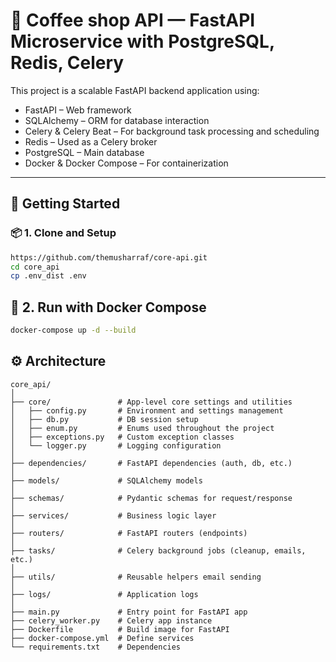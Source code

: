 # 🧠 Coffee shop API — FastAPI Microservice with PostgreSQL, Redis, Celery

This project is a scalable FastAPI backend application using:

- FastAPI – Web framework
- SQLAlchemy – ORM for database interaction
- Celery & Celery Beat – For background task processing and scheduling
- Redis – Used as a Celery broker
- PostgreSQL – Main database
- Docker & Docker Compose – For containerization
---

## 🚀 Getting Started

### 📦 1. Clone and Setup

```bash
https://github.com/themusharraf/core-api.git
cd core_api
cp .env_dist .env
```

## 🐳 2. Run with Docker Compose

```bash
docker-compose up -d --build
```

## ⚙️ Architecture

```
core_api/
│
├── core/               # App-level core settings and utilities
│   ├── config.py       # Environment and settings management
│   ├── db.py           # DB session setup
│   ├── enum.py         # Enums used throughout the project
│   ├── exceptions.py   # Custom exception classes
│   └── logger.py       # Logging configuration
│
├── dependencies/       # FastAPI dependencies (auth, db, etc.)
│
├── models/             # SQLAlchemy models
│
├── schemas/            # Pydantic schemas for request/response
│
├── services/           # Business logic layer
│
├── routers/            # FastAPI routers (endpoints)
│
├── tasks/              # Celery background jobs (cleanup, emails, etc.)
│
├── utils/              # Reusable helpers email sending
│
├── logs/               # Application logs
│
├── main.py             # Entry point for FastAPI app
├── celery_worker.py    # Celery app instance
├── Dockerfile          # Build image for FastAPI
├── docker-compose.yml  # Define services
└── requirements.txt    # Dependencies

```